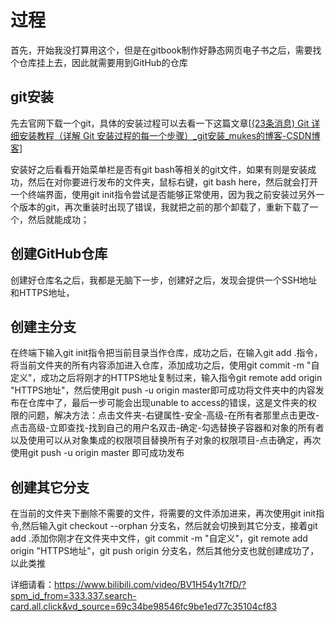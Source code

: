 # 过程

首先，开始我没打算用这个，但是在gitbook制作好静态网页电子书之后，需要找个仓库挂上去，因此就需要用到GitHub的仓库

## git安装

先去官网下载一个git，具体的安装过程可以去看一下这篇文章[[(23条消息) Git 详细安装教程（详解 Git 安装过程的每一个步骤）_git安装_mukes的博客-CSDN博客](https://blog.csdn.net/mukes/article/details/115693833)]

安装好之后看看开始菜单栏是否有git bash等相关的git文件，如果有则是安装成功，然后在对你要进行发布的文件夹，鼠标右键，git bash here，然后就会打开一个终端界面，使用git init指令尝试是否能够正常使用，因为我之前安装过另外一个版本的git，再次重装时出现了错误，我就把之前的那个卸载了，重新下载了一个，然后就能成功；

## 创建GitHub仓库

创建好仓库名之后，我都是无脑下一步，创建好之后，发现会提供一个SSH地址和HTTPS地址，

## 创建主分支

在终端下输入git init指令把当前目录当作仓库，成功之后，在输入git  add .指令，将当前文件夹的所有内容添加进入仓库，添加成功之后，使用git commit -m "自定义"，成功之后将刚才的HTTPS地址复制过来，输入指令git remote  add origin "HTTPS地址"，然后使用git push -u origin master即可成功将文件夹中的内容发布在仓库中了，最后一步可能会出现unable to access的错误，这是文件夹的权限的问题，解决方法：点击文件夹-右键属性-安全-高级-在所有者那里点击更改-点击高级-立即查找-找到自己的用户名双击-确定-勾选替换子容器和对象的所有者以及使用可以从对象集成的权限项目替换所有子对象的权限项目-点击确定，再次使用git push -u origin master 即可成功发布

##  创建其它分支

在当前的文件夹下删除不需要的文件，将需要的文件添加进来，再次使用git init指令,然后输入git checkout --orphan 分支名，然后就会切换到其它分支，接着git add .添加你刚才在文件夹中文件，git commit -m "自定义"，git remote  add origin "HTTPS地址"，git push origin 分支名，然后其他分支也就创建成功了，以此类推



详细请看：https://www.bilibili.com/video/BV1H54y1t7fD/?spm_id_from=333.337.search-card.all.click&vd_source=69c34be98546fc9be1ed77c35104cf83






